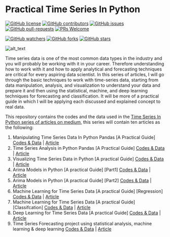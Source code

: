 # Practical Time Series In Python #

[![GitHub license](https://img.shields.io/github/license/youssefHosni/Practical-Time-Series-In-Python.svg)](https://github.com/youssefHosni/Practical-Time-Series-In-Python/blob/master/LICENSE)
[![GitHub contributors](https://img.shields.io/github/contributors/youssefHosni/Practical-Time-Series-In-Python.svg)](https://GitHub.com/youssefHosni/Practical-Time-Series-In-Python/graphs/contributors/)
[![GitHub issues](https://img.shields.io/github/issues/youssefHosni/Practical-Time-Series-In-Python.svg)](https://GitHub.com/youssefHosni/Practical-Time-Series-In-Python/issues/)
[![GitHub pull-requests](https://img.shields.io/github/issues-pr/youssefHosni/Practical-Time-Series-In-Python.svg)](https://GitHub.com/youssefHosni/Practical-Time-Series-In-Python/pulls/)
[![PRs Welcome](https://img.shields.io/badge/PRs-welcome-brightgreen.svg?style=flat-square)](http://makeapullrequest.com)

[![GitHub watchers](https://img.shields.io/github/watchers/youssefHosni/Practical-Time-Series-In-Python.svg?style=social&label=Watch)](https://GitHub.com/youssefHosni/Practical-Time-Series-In-Python/watchers/)
[![GitHub forks](https://img.shields.io/github/forks/youssefHosni/Practical-Time-Series-In-Python.svg?style=social&label=Fork)](https://GitHub.com/youssefHosni/Practical-Time-Series-In-Python/network/)
[![GitHub stars](https://img.shields.io/github/stars/youssefHosni/Practical-Time-Series-In-Python.svg?style=social&label=Star)](https://GitHub.com/youssefHosni/Practical-Time-Series-In-Python/stargazers/)

![alt_text](https://github.com/youssefHosni/Time-Series-With-Python/blob/main/Time-Series-Analysis.jpg)

Time series data is one of the most common data types in the industry and you will probably be working with it in your career. Therefore understanding how to work with it and how to apply analytical and forecasting techniques are critical for every aspiring data scientist. In this series of articles, I will go through the basic techniques to work with time-series data, starting from data manipulation, analysis, and visualization to understand your data and prepare it and then using the statistical, machine, and deep learning techniques for forecasting and classification. It will be more of a practical guide in which I will be applying each discussed and explained concept to real data.

This repository contains the codes and the data used in the [Time Series In Python series of articles on medium](https://medium.com/@youssefraafat57/list/time-series-in-python-a152db6b5b2c), this series will contain ten articles as the following:

1. Manipulating Time Series Data In Python Pandas [A Practical Guide] [Codes & Data](https://github.com/youssefHosni/Time-Series-With-Python/tree/main/Time%20Series%20Manipulation) | [Article](https://pub.towardsai.net/manipulating-time-series-data-in-python-49aed42685a0)
2. Time Series Analysis in Python Pandas [A Practical Guide] [Codes & Data](https://github.com/youssefHosni/Time-Series-With-Python/tree/main/Time%20Series%20Analysis) | [Article](https://pub.towardsai.net/time-series-data-analysis-in-python-1492ee4ca974)
3. Visualizing Time Series Data in Python [A practical Guide] [Codes & Data](https://github.com/youssefHosni/Time-Series-With-Python/tree/main/Time%20Series%20Data%20Visualization) | [Article](https://pub.towardsai.net/time-series-data-visualization-in-python-2b1959726312)
4. Arima Models in Python [A practical Guide] [Part1] [Codes & Data](https://pub.towardsai.net/time-series-forecasting-with-arima-models-in-python-part-1-c2940a7dbc48) | [Article](https://pub.towardsai.net/time-series-forecasting-with-arima-models-in-python-part-1-c2940a7dbc48)
5. Arima Models in Python [A practical Guide] [Part2] [Codes & Data](https://pub.towardsai.net/time-series-forecasting-with-arima-models-in-python-part-1-c2940a7dbc48) | [Article](https://pub.towardsai.net/time-series-forecasting-with-arima-models-in-python-part-2-91a30d10efb0)
6. Machine Learning for Time Series Data [A practical Guide] [Regression] [Codes & Data](https://github.com/youssefHosni/Time-Series-With-Python/tree/main/Machine%20Learning%20For%20Time%20Series) | [Article](https://pub.towardsai.net/machine-learning-for-time-series-data-in-python-regression-5e19fa2e7471)
7. Machine Learning for Time Series Data [A practical Guide] [Classifcation] [Codes & Data]() | [Article]()
8. Deep Learning for Time Series Data [A practical Guide] [Codes & Data]() | [Article]()
9. Time Series Forecasting project using statistical analysis, machine learning & deep learning [Codes & Data]() | [Article]()
